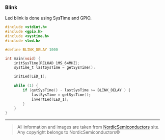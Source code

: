 ### Blink
Led blink is done using SysTime and GPIO.
```c
#include <stdint.h>
#include <gpio.h>
#include <systime.h>
#include <led.h>

#define BLINK_DELAY 1000

int main(void) {
	initSysTime(RELOAD_1MS_64MHZ);
	systime_t lastSysTime = getSysTime();

	initLed(LED_1);
	
	while (1) {
		if (getSysTime() - lastSysTime >= BLINK_DELAY ) {
			lastSysTime = getSysTime();
			invertLed(LED_1);
		}
	}
}
```

---

> All information and images are taken from [NordicSemiconductors](https://infocenter.nordicsemi.com) site.
> Any copyright belongs to NordicSemiconductors©
